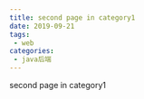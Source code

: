 ```yaml
---
title: second page in category1
date: 2019-09-21
tags:
 - web
categories:
 - java后端
---
```


second page in category1